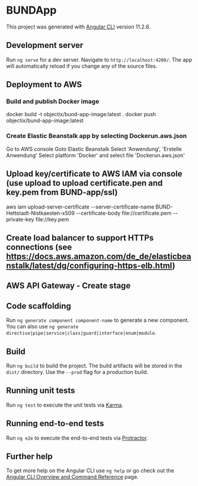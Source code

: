 # BUNDApp

This project was generated with [Angular CLI](https://github.com/angular/angular-cli) version 11.2.6.

## Development server

Run `ng serve` for a dev server. Navigate to `http://localhost:4200/`. The app will automatically reload if you change any of the source files.

## Deployment to AWS

### Build and publish Docker image
docker build -t objectix/bund-app-image:latest .
docker push objectix/bund-app-image:latest

### Create Elastic Beanstalk app by selecting Dockerun.aws.json

Go to AWS console
Goto Elastic Beanstalk
Select 'Anwendung', 'Erstelle Anwendung'
Select platform 'Docker' and select file 'Dockerun.aws.json'

## Upload key/certificate to AWS IAM via console (use upload to upload certificate.pen and key.pem from BUND-app/ssl)

aws iam upload-server-certificate --server-certificate-name BUND-Hettstadt-Nistkaesten-x509 --certificate-body file://certificate.pem --private-key file://key.pem

## Create load balancer to support HTTPs connections (see https://docs.aws.amazon.com/de_de/elasticbeanstalk/latest/dg/configuring-https-elb.html)

## AWS API Gateway - Create stage 

## Code scaffolding

Run `ng generate component component-name` to generate a new component. You can also use `ng generate directive|pipe|service|class|guard|interface|enum|module`.

## Build

Run `ng build` to build the project. The build artifacts will be stored in the `dist/` directory. Use the `--prod` flag for a production build.

## Running unit tests

Run `ng test` to execute the unit tests via [Karma](https://karma-runner.github.io).

## Running end-to-end tests

Run `ng e2e` to execute the end-to-end tests via [Protractor](http://www.protractortest.org/).

## Further help

To get more help on the Angular CLI use `ng help` or go check out the [Angular CLI Overview and Command Reference](https://angular.io/cli) page.
